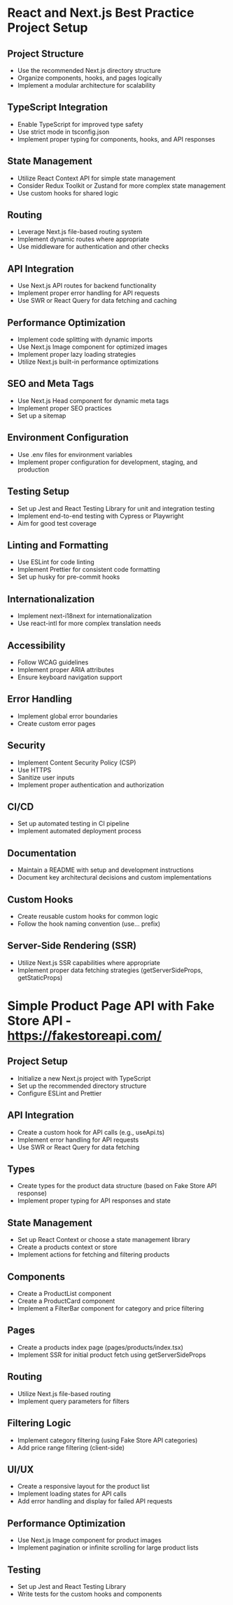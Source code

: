 # React and Next.js Best Practice Project Setup

## Project Structure
- Use the recommended Next.js directory structure
- Organize components, hooks, and pages logically
- Implement a modular architecture for scalability

## TypeScript Integration
- Enable TypeScript for improved type safety
- Use strict mode in tsconfig.json
- Implement proper typing for components, hooks, and API responses

## State Management
- Utilize React Context API for simple state management
- Consider Redux Toolkit or Zustand for more complex state management
- Use custom hooks for shared logic

## Routing
- Leverage Next.js file-based routing system
- Implement dynamic routes where appropriate
- Use middleware for authentication and other checks

## API Integration
- Use Next.js API routes for backend functionality
- Implement proper error handling for API requests
- Use SWR or React Query for data fetching and caching

## Performance Optimization
- Implement code splitting with dynamic imports
- Use Next.js Image component for optimized images
- Implement proper lazy loading strategies
- Utilize Next.js built-in performance optimizations

## SEO and Meta Tags
- Use Next.js Head component for dynamic meta tags
- Implement proper SEO practices
- Set up a sitemap

## Environment Configuration
- Use .env files for environment variables
- Implement proper configuration for development, staging, and production

## Testing Setup
- Set up Jest and React Testing Library for unit and integration testing
- Implement end-to-end testing with Cypress or Playwright
- Aim for good test coverage

## Linting and Formatting
- Use ESLint for code linting
- Implement Prettier for consistent code formatting
- Set up husky for pre-commit hooks

## Internationalization
- Implement next-i18next for internationalization
- Use react-intl for more complex translation needs

## Accessibility
- Follow WCAG guidelines
- Implement proper ARIA attributes
- Ensure keyboard navigation support

## Error Handling
- Implement global error boundaries
- Create custom error pages

## Security
- Implement Content Security Policy (CSP)
- Use HTTPS
- Sanitize user inputs
- Implement proper authentication and authorization

## CI/CD
- Set up automated testing in CI pipeline
- Implement automated deployment process

## Documentation
- Maintain a README with setup and development instructions
- Document key architectural decisions and custom implementations

## Custom Hooks
- Create reusable custom hooks for common logic
- Follow the hook naming convention (use... prefix)

## Server-Side Rendering (SSR)
- Utilize Next.js SSR capabilities where appropriate
- Implement proper data fetching strategies (getServerSideProps, getStaticProps)

# Simple Product Page API with Fake Store API - https://fakestoreapi.com/

## Project Setup
- Initialize a new Next.js project with TypeScript
- Set up the recommended directory structure
- Configure ESLint and Prettier

## API Integration
- Create a custom hook for API calls (e.g., useApi.ts)
- Implement error handling for API requests
- Use SWR or React Query for data fetching

## Types
- Create types for the product data structure (based on Fake Store API response)
- Implement proper typing for API responses and state

## State Management
- Set up React Context or choose a state management library
- Create a products context or store
- Implement actions for fetching and filtering products

## Components
- Create a ProductList component
- Create a ProductCard component
- Implement a FilterBar component for category and price filtering

## Pages
- Create a products index page (pages/products/index.tsx)
- Implement SSR for initial product fetch using getServerSideProps

## Routing
- Utilize Next.js file-based routing
- Implement query parameters for filters

## Filtering Logic
- Implement category filtering (using Fake Store API categories)
- Add price range filtering (client-side)

## UI/UX
- Create a responsive layout for the product list
- Implement loading states for API calls
- Add error handling and display for failed API requests

## Performance Optimization
- Use Next.js Image component for product images
- Implement pagination or infinite scrolling for large product lists

## Testing
- Set up Jest and React Testing Library
- Write tests for the custom hooks and components
